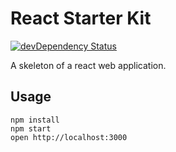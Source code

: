 # React Starter Kit

[![devDependency Status](https://david-dm.org/CreaturePhil/react-starter-kit/dev-status.svg?style=flat-square)](https://david-dm.org/CreaturePhil/react-starter-kit#info=devDependencies)

A skeleton of a react web application.

## Usage

```
npm install
npm start
open http://localhost:3000
```
